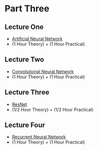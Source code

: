 # Part Three

## Lecture One
- [Artificial Neural Network](https://github.com/look4pritam/ArtificialNeuralNetwork)
- (1 Hour Theory) + (1 Hour Practical)

## Lecture Two
- [Convolutional Neural Network](https://github.com/look4pritam/ConvolutionalNeuralNetwork)
- (1 Hour Theory) + (1 Hour Practical)

## Lecture Three
- [ResNet](https://github.com/look4pritam/ConvolutionalNeuralNetwork)
- (1/2 Hour Theory) + (1/2 Hour Practical)

## Lecture Four
- [Recurrent Neural Network](https://github.com/look4pritam/RecurrentNeuralNetwork)
- (1 Hour Theory) + (1 Hour Practical)
